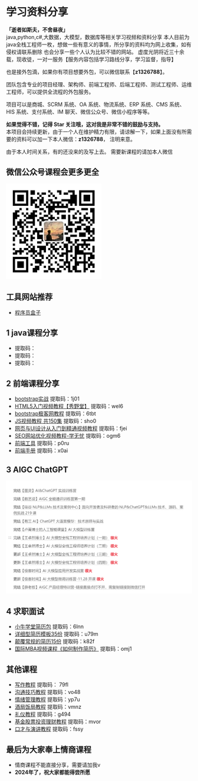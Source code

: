 # 学习资料分享
**「逝者如斯夫，不舍昼夜」**  
java,python,c#,大数据，大模型，数据库等相关学习视频和资料分享
本人目前为java全栈工程师一枚，想做一些有意义的事情，所分享的资料均为网上收集，如有侵权请联系删除
也会分享一些个人认为比较不错的网站。
虚度光阴将近三十余载，现收徒，一对一服务【服务内容包括学习路线分享，学习监督，指导】

也是接外包滴，如果你有项目想要外包，可以微信联系【**z1326788**】。

团队包含专业的项目经理、架构师、前端工程师、后端工程师、测试工程师、运维工程师，可以提供全流程的外包服务。

项目可以是商城、SCRM 系统、OA 系统、物流系统、ERP 系统、CMS 系统、HIS 系统、支付系统、IM 聊天、微信公众号、微信小程序等等。


**如果觉得不错，记得 Star 关注哦，这对我是非常不错的鼓励与支持。**  
本项目会持续更新，由于一个人在维护精力有限，请谅解一下，如果上面没有所需要的资料可以加一下本人微信：**z1326788**，
注明来意。   

由于本人时间关系，有的还没来的及写上去。
需要新课程的请加本人微信
## 微信公众号课程会更多更全
![功能图](/.image/公众号.jpg)


## 工具网站推荐


- [程序员盒子](https://www.coderutil.com/)


## 1 java课程分享


- []()  提取码：
- []()  提取码：
- []()  提取码：

## 2 前端课程分享


- [bootstrap实战](https://pan.baidu.com/s/1h3vrHlg3zmU2v3OVKlPTuA)  提取码：1j01
- [HTML5入门视频教程【秀野堂】](https://pan.baidu.com/s/1XEFk9purmPhTHA-L5vuBhA)  提取码：wel6
- [bootstrap极客网教程](https://pan.baidu.com/s/1oU2gKnmP85yXUZnno3b2IQ)  提取码：6tbt
- [JS视频教程 共150集](https://pan.baidu.com/s/1ApJLCsD9hUvubZZ7WQMDMg)  提取码：sho0
- [网页与UI设计从入门到精通视频教程](https://pan.baidu.com/s/1YboJxyIVof9xNNZE3sMrHw)  提取码：fjei
- [SEO网站优化视频教程-学无忧](https://pan.baidu.com/s/1k3o3HcBp0LYlH3i18P25DA)  提取码：ogm6
- [前端工具](https://pan.baidu.com/s/1jtpuh91xAjguB5UspGP3pA)  提取码：p0ru
- [前端手册](https://pan.baidu.com/s/119WECEzjhsfnnJD3o2fAXw)  提取码：x0ai



## 3 AIGC ChatGPT
![功能图](/.image/chatgpt.png)

## 4 求职面试


- [小牛学堂简历包](https://pan.baidu.com/s/13EnE-bic3Fdq0N6WLjY2fw)  提取码：6lnn
- [详细型简历模板35份](https://pan.baidu.com/s/15yOz_dobQJW4BFvsnVL8vQ)  提取码：u79m
- [颠覆常规的简历15份](https://pan.baidu.com/s/1ihzVietiR4Gm9fyld68Umg) 提取码：k82f
- [国际MBA视频课程《如何制作简历》](https://pan.baidu.com/s/1FDuhwr4hlULVT3AFTWIyNg) 提取码：omj1



## 其他课程

- [写作教程](https://pan.baidu.com/s/1LIqCZHhfhUCrq-GurX3kHw)  提取码： 79fl
- [沟通技巧教程](https://pan.baidu.com/s/1b_4vZiExmM0pWGUD28i2LQ)  提取码：vo48
- [情绪管理教程](https://pan.baidu.com/s/1qIvCFVw4CIafmwiOUEh_Gg)  提取码：yp7u
- [酒局饭局教程](https://pan.baidu.com/s/1e3Y2R0SMgVgeKAR4dGfttA)  提取码：vmnz
- [礼仪教程](https://pan.baidu.com/s/1O7nxKRGHZBbDoeAEmyXogw)  提取码：g494
- [基金股票投资理财教程](https://pan.baidu.com/s/1S9ICRaAGk27oJD903qtGeA)  提取码：mvor
- [口才与演讲教程](https://pan.baidu.com/s/12g2qX4xCErvvwbaPK30voA)  提取码：fssy



## 最后为大家奉上情商课程


- 情商课程不能直接分享，需要请加我v
- **2024年了，祝大家都能得尝所愿**
    
